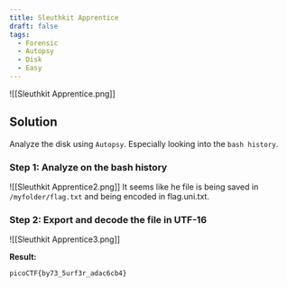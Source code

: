 ```yaml
---
title: Sleuthkit Apprentice
draft: false
tags:
  - Forensic
  - Autopsy
  - Disk
  - Easy
---
```

![[Sleuthkit Apprentice.png]]
## Solution 
Analyze the disk using `Autopsy`. Especially looking into the `bash history`.

### Step 1: Analyze on the bash history
![[Sleuthkit Apprentice2.png]]
It seems like he file is being saved in `/myfolder/flag.txt` and being encoded in flag.uni.txt.

### Step 2: Export and decode the file in UTF-16
![[Sleuthkit Apprentice3.png]]

**Result:**
```text
picoCTF{by73_5urf3r_adac6cb4}
```